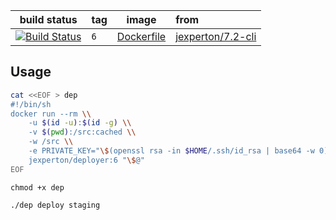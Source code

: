| build status | tag | image | from |
| ------------ | --- | ----- | :---- |
| [![Build Status](https://travis-ci.org/jexperton/deployer.svg?branch=master)](https://travis-ci.org/jexperton/deployer) | ```6``` | [Dockerfile](https://github.com/jexperton/deployer/blob/6) | [jexperton/7.2-cli](https://github.com/jexperton/php/blob/7.2-cli/Dockerfile) |

## Usage

```bash
cat <<EOF > dep
#!/bin/sh
docker run --rm \\
    -u $(id -u):$(id -g) \\
    -v $(pwd):/src:cached \\
    -w /src \\
    -e PRIVATE_KEY="\$(openssl rsa -in $HOME/.ssh/id_rsa | base64 -w 0)" \\
    jexperton/deployer:6 "\$@"
EOF
```
```
chmod +x dep
```

```
./dep deploy staging
```

